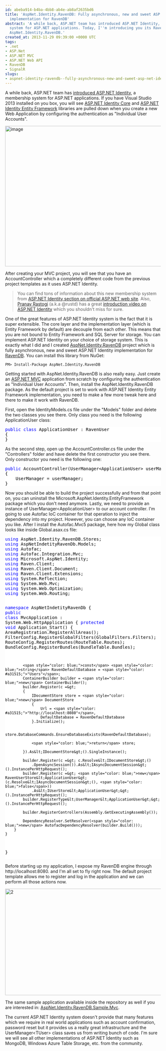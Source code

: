 ```yaml
---
id: abeba914-b4ba-4bb8-ab4e-ab8af2635bd6
title: 'AspNet.Identity.RavenDB: Fully asynchronous, new and sweet ASP.NET Identity
  implementation for RavenDB'
abstract: 'A while back, ASP.NET team has introduced ASP.NET Identity, a membership
  system for ASP.NET applications. Today, I''m introducing you its RavenDB implementation:
  AspNet.Identity.RavenDB.'
created_at: 2013-11-29 09:39:00 +0000 UTC
tags:
- .net
- ASP.Net
- ASP.NET MVC
- ASP.NET Web API
- RavenDB
- SignalR
slugs:
- aspnet-identity-ravendb--fully-asynchronous-new-and-sweet-asp-net-identity-implementation-for-ravendb
---
```


<p>A while back, ASP.NET team has <a href="http://blogs.msdn.com/b/webdev/archive/2013/06/27/introducing-asp-net-identity-membership-system-for-asp-net-applications.aspx">introduced ASP.NET Identity</a>, a membership system for ASP.NET applications. If you have Visual Studio 2013 installed on you box, you will see <a href="http://www.nuget.org/packages/Microsoft.AspNet.Identity.Core/">ASP.NET Identity Core</a> and <a href="http://www.nuget.org/packages/Microsoft.AspNet.Identity.EntityFramework/">ASP.NET Identity Entity Framework</a> libraries are pulled down when you create a new Web Application by configuring the authentication as "Individual User Accounts".</p>
<p><a href="https://www.tugberkugurlu.com/Content/images/Uploadedbyauthors/wlw/ASP_955C/image.png"><img height="455" width="644" src="https://www.tugberkugurlu.com/Content/images/Uploadedbyauthors/wlw/ASP_955C/image_thumb.png" alt="image" border="0" style="background-image: none; padding-top: 0px; padding-left: 0px; display: inline; padding-right: 0px; border-width: 0px;" title="image" /></a></p>
<p>After creating your MVC project, you will see that you have an AccountController which a completely different code from the previous project templates as it uses ASP.NET Identity.</p>
<blockquote>
<p>You can find tons of information about this new membership system from <a href="http://www.asp.net/identity/overview/getting-started">ASP.NET Identity section on official ASP.NET web site</a>. Also, <a href="https://twitter.com/rustd">Pranav Rastogi</a> (a.k.a @rustd) has a great <a href="http://channel9.msdn.com/Shows/Web+Camps+TV/Special-Movember-Episode-ASPNET-Authentication-Provider">introduction video on ASP.NET Identity</a> which you shouldn't miss for sure.</p>
</blockquote>
<p>One of the great features of ASP.NET Identity system is the fact that it is super extensible. The core layer and the implementation layer (which is Entity Framework by default) are decouple from each other. This means that you are not bound to Entity Framework and SQL Server for storage. You can implement ASP.NET Identity on your choice of storage system. This is exactly what I did and I created <a href="https://github.com/tugberkugurlu/AspNet.Identity.RavenDB">AspNet.Identity.RavenDB</a> project which is fully asynchronous, new and sweet ASP.NET Identity implementation for <a href="http://ravendb.net/">RavenDB</a>. You can install this library from NuGet:</p>
<div class="nuget-badge">
<p><code>PM&gt; Install-Package AspNet.Identity.RavenDB</code></p>
</div>
<p>Getting started with AspNet.Identity.RavenDB is also really easy. Just create an <a href="http://aspnetwebstack.codeplex.com">ASP.NET MVC</a> application from scratch by configuring the authentication as "Individual User Accounts". Then, install the AspNet.Identity.RavenDB package. As the default project is set to work with ASP.NET Identity Entity Framework implementation, you need to make a few more tweak here and there to make it work with RavenDB.</p>
<p>First, open the IdentityModels.cs file under the "Models" folder and delete the two classes you see there. Only class you need is the following ApplicationUser class:</p>
<div class="code-wrapper border-shadow-1">
<div style="color: black; background-color: white;">
<pre><span style="color: blue;">public</span> <span style="color: blue;">class</span> ApplicationUser : RavenUser
{
}</pre>
</div>
</div>
<p>As the second step, open up the AccountController.cs file under the "Controllers" folder and have delete the first constructor you see there. Only constructor you need is the following one:</p>
<div class="code-wrapper border-shadow-1">
<div style="color: black; background-color: white;">
<pre><span style="color: blue;">public</span> AccountController(UserManager&lt;ApplicationUser&gt; userManager)
{
    UserManager = userManager;
}</pre>
</div>
</div>
<p>Now you should be able to build the project successfully and from that point on, you can uninstall the Microsoft.AspNet.Identity.EntityFramework package which you don't need anymore. Lastly, we need to provide an instance of UserManager&lt;ApplicationUser&gt; to our account controller. I'm going to use Autofac IoC container for that operation to inject the dependency into my project. However, you can choose any IoC container you like. After I install the Autofac.Mvc5 package, here how my Global class looks like inside Global.asax.cs file:</p>
<div class="code-wrapper border-shadow-1">
<div style="color: black; background-color: white;">
<pre><span style="color: blue;">using</span> AspNet.Identity.RavenDB.Stores;
<span style="color: blue;">using</span> AspNetIndetityRavenDb.Models;
<span style="color: blue;">using</span> Autofac;
<span style="color: blue;">using</span> Autofac.Integration.Mvc;
<span style="color: blue;">using</span> Microsoft.AspNet.Identity;
<span style="color: blue;">using</span> Raven.Client;
<span style="color: blue;">using</span> Raven.Client.Document;
<span style="color: blue;">using</span> Raven.Client.Extensions;
<span style="color: blue;">using</span> System.Reflection;
<span style="color: blue;">using</span> System.Web.Mvc;
<span style="color: blue;">using</span> System.Web.Optimization;
<span style="color: blue;">using</span> System.Web.Routing;

<span style="color: blue;">namespace</span> AspNetIndetityRavenDb
{
    <span style="color: blue;">public</span> <span style="color: blue;">class</span> MvcApplication : System.Web.HttpApplication
    {
        <span style="color: blue;">protected</span> <span style="color: blue;">void</span> Application_Start()
        {
            AreaRegistration.RegisterAllAreas();
            FilterConfig.RegisterGlobalFilters(GlobalFilters.Filters);
            RouteConfig.RegisterRoutes(RouteTable.Routes);
            BundleConfig.RegisterBundles(BundleTable.Bundles);

            <span style="color: blue;">const</span> <span style="color: blue;">string</span> RavenDefaultDatabase = <span style="color: #a31515;">"Users"</span>;
            ContainerBuilder builder = <span style="color: blue;">new</span> ContainerBuilder();
            builder.Register(c =&gt;
            {
                IDocumentStore store = <span style="color: blue;">new</span> DocumentStore
                {
                    Url = <span style="color: #a31515;">"http://localhost:8080"</span>,
                    DefaultDatabase = RavenDefaultDatabase
                }.Initialize();

                store.DatabaseCommands.EnsureDatabaseExists(RavenDefaultDatabase);

                <span style="color: blue;">return</span> store;

            }).As&lt;IDocumentStore&gt;().SingleInstance();

            builder.Register(c =&gt; c.Resolve&lt;IDocumentStore&gt;()
                .OpenAsyncSession()).As&lt;IAsyncDocumentSession&gt;().InstancePerHttpRequest();
            builder.Register(c =&gt; <span style="color: blue;">new</span> RavenUserStore&lt;ApplicationUser&gt;(c.Resolve&lt;IAsyncDocumentSession&gt;(), <span style="color: blue;">false</span>))
                .As&lt;IUserStore&lt;ApplicationUser&gt;&gt;().InstancePerHttpRequest();
            builder.RegisterType&lt;UserManager&lt;ApplicationUser&gt;&gt;().InstancePerHttpRequest();

            builder.RegisterControllers(Assembly.GetExecutingAssembly());

            DependencyResolver.SetResolver(<span style="color: blue;">new</span> AutofacDependencyResolver(builder.Build()));
        }
    }
}</pre>
</div>
</div>
<p>Before starting up my application, I expose my RavenDB engine through http://localhost:8080. and I'm all set to fly right now. The default project template allows me to register and log in the application and we can perform all those actions now.</p>
<p><a href="https://www.tugberkugurlu.com/Content/images/Uploadedbyauthors/wlw/ASP_955C/2.png"><img height="345" width="644" src="https://www.tugberkugurlu.com/Content/images/Uploadedbyauthors/wlw/ASP_955C/2_thumb.png" alt="2" border="0" style="background-image: none; padding-top: 0px; padding-left: 0px; display: inline; padding-right: 0px; border: 0px;" title="2" /></a></p>
<p>The same sample application available inside the repository as well if you are interested in: <a href="https://github.com/tugberkugurlu/AspNet.Identity.RavenDB/tree/master/samples/AspNet.Identity.RavenDB.Sample.Mvc">AspNet.Identity.RavenDB.Sample.Mvc</a>.</p>
<p>The current ASP.NET Identity system doesn't provide that many features which we require in real world applications such as account confirmation, password reset but it provides us a really great infrastructure and the UserManager&lt;TUser&gt; class saves us from writing bunch of code. I'm sure we will see all other implementations of ASP.NET Identity such as MongoDB, Windows Azure Table Storage, etc. from the community.</p>